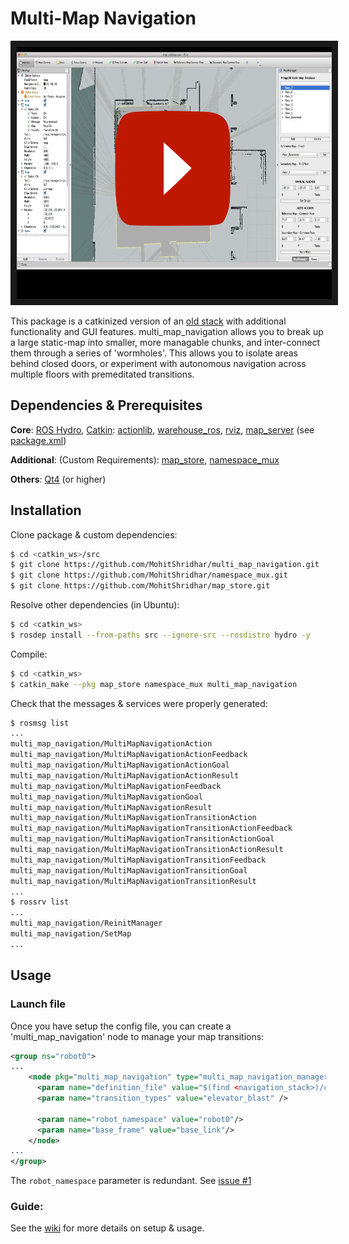 Multi-Map Navigation
====================

<p align="middle">
    <a href="http://www.youtube.com/watch?feature=player_embedded&v=2hI9hNIvbrc
    " target="_blank"><img src="images/thumbnail.png"
    alt="IMAGE ALT TEXT HERE" width="718" height="403" border="10"/></a>
</p>

This package is a catkinized version of an [old stack](http://wiki.ros.org/multi_map_navigation) with additional functionality and GUI features. multi_map_navigation allows you to break up a large static-map into smaller, more managable chunks, and inter-connect them through a series of 'wormholes'. This allows you to isolate areas behind closed doors, or experiment with autonomous navigation across multiple floors with premeditated transitions.

## Dependencies & Prerequisites

**Core**: [ROS Hydro](http://wiki.ros.org/hydro), [Catkin](http://wiki.ros.org/catkin): [actionlib](http://wiki.ros.org/actionlib), [warehouse_ros](http://wiki.ros.org/warehouse_ros), [rviz](http://wiki.ros.org/rviz), [map_server](http://wiki.ros.org/map_server) (see [package.xml](package.xml))

**Additional**: (Custom Requirements): [map_store](https://github.com/MohitShridhar/map_store), [namespace_mux](https://github.com/MohitShridhar/namespace_mux)

**Others**: [Qt4](http://qt-project.org/) (or higher)

## Installation
Clone package & custom dependencies:
```bash
$ cd <catkin_ws>/src
$ git clone https://github.com/MohitShridhar/multi_map_navigation.git
$ git clone https://github.com/MohitShridhar/namespace_mux.git
$ git clone https://github.com/MohitShridhar/map_store.git
```

Resolve other dependencies (in Ubuntu):
```bash
$ cd <catkin_ws>
$ rosdep install --from-paths src --ignore-src --rosdistro hydro -y
```

Compile:
```bash
$ cd <catkin_ws>
$ catkin_make --pkg map_store namespace_mux multi_map_navigation
```

Check that the messages & services were properly generated:
```bash
$ rosmsg list
...
multi_map_navigation/MultiMapNavigationAction
multi_map_navigation/MultiMapNavigationActionFeedback
multi_map_navigation/MultiMapNavigationActionGoal
multi_map_navigation/MultiMapNavigationActionResult
multi_map_navigation/MultiMapNavigationFeedback
multi_map_navigation/MultiMapNavigationGoal
multi_map_navigation/MultiMapNavigationResult
multi_map_navigation/MultiMapNavigationTransitionAction
multi_map_navigation/MultiMapNavigationTransitionActionFeedback
multi_map_navigation/MultiMapNavigationTransitionActionGoal
multi_map_navigation/MultiMapNavigationTransitionActionResult
multi_map_navigation/MultiMapNavigationTransitionFeedback
multi_map_navigation/MultiMapNavigationTransitionGoal
multi_map_navigation/MultiMapNavigationTransitionResult
...
$ rossrv list
...
multi_map_navigation/ReinitManager
multi_map_navigation/SetMap
...
```

## Usage

### Launch file

Once you have setup the config file, you can create a 'multi_map_navigation' node to manage your map transitions:
```xml
<group ns="robot0">
...
    <node pkg="multi_map_navigation" type="multi_map_navigation_manager.py" name="multi_map_navigation" output="screen">
      <param name="definition_file" value="$(find <navigation_stack>)/config/<config>.yaml" />
      <param name="transition_types" value="elevator_blast" />

      <param name="robot_namespace" value="robot0"/>
      <param name="base_frame" value="base_link"/>
    </node>
...
</group>
```
The `robot_namespace` parameter is redundant. See [issue #1](/../../issues/1)
### Guide:

See the [wiki](https://github.com/MohitShridhar/multi_map_navigation/wiki/User-Guide) for more details on setup & usage.